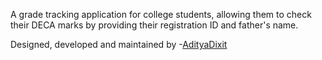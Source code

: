 A grade tracking application for college students, allowing them to check their DECA marks by providing their registration ID and father's name.

Designed, developed and maintained by -[AdityaDixit](https://www.linkedin.com/in/aditya-dixit-26a12525a/)